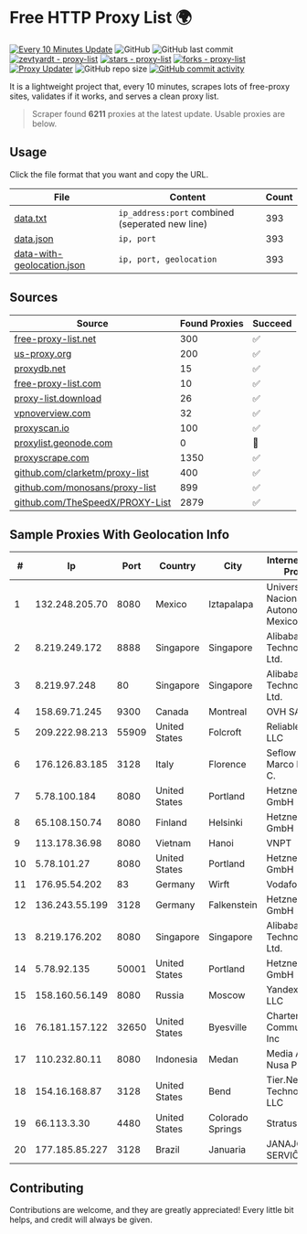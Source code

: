 
# Free HTTP Proxy List 🌍

[![Every 10 Minutes Update](https://github.com/mertguvencli/http-proxy-list/actions/workflows/main.yml/badge.svg?branch=main)](https://github.com/mertguvencli/http-proxy-list/actions/workflows/main.yml)
![GitHub](https://img.shields.io/github/license/mertguvencli/http-proxy-list)
![GitHub last commit](https://img.shields.io/github/last-commit/mertguvencli/http-proxy-list)
[![zevtyardt - proxy-list](https://img.shields.io/static/v1?label=zevtyardt&message=proxy-list&color=blue&logo=github)](https://github.com/zevtyardt/proxy-list "Go to GitHub repo")
[![stars - proxy-list](https://img.shields.io/github/stars/zevtyardt/proxy-list?style=social)](https://github.com/zevtyardt/proxy-list)
[![forks - proxy-list](https://img.shields.io/github/forks/zevtyardt/proxy-list?style=social)](https://github.com/zevtyardt/proxy-list)
[![Proxy Updater](https://github.com/zevtyardt/proxy-list/workflows/Proxy%20Updater/badge.svg)](https://github.com/zevtyardt/proxy-list/actions?query=workflow:"Proxy+Updater")
![GitHub repo size](https://img.shields.io/github/repo-size/zevtyardt/proxy-list)
[![GitHub commit activity](https://img.shields.io/github/commit-activity/m/zevtyardt/proxy-list?logo=commits)](https://github.com/zevtyardt/proxy-list/commits/main)

It is a lightweight project that, every 10 minutes, scrapes lots of free-proxy sites, validates if it works, and serves a clean proxy list.

> Scraper found **6211** proxies at the latest update. Usable proxies are below.

## Usage

Click the file format that you want and copy the URL.

|File|Content|Count|
|----|-------|-----|
|[data.txt](https://raw.githubusercontent.com/mertguvencli/http-proxy-list/main/proxy-list/data.txt)|`ip_address:port` combined (seperated new line)|393|
|[data.json](https://raw.githubusercontent.com/mertguvencli/http-proxy-list/main/proxy-list/data.json)|`ip, port`|393|
|[data-with-geolocation.json](https://raw.githubusercontent.com/mertguvencli/http-proxy-list/main/proxy-list/data-with-geolocation.json)|`ip, port, geolocation`|393|

## Sources

|Source|Found Proxies|Succeed|
|------|-------------|-------|
|[free-proxy-list.net](https://free-proxy-list.net)|300|✅|
|[us-proxy.org](https://www.us-proxy.org)|200|✅|
|[proxydb.net](http://proxydb.net)|15|✅|
|[free-proxy-list.com](https://free-proxy-list.com/?page=&port=&type%5B%5D=http&type%5B%5D=https&up_time=0&search=Search)|10|✅|
|[proxy-list.download](https://www.proxy-list.download/HTTP)|26|✅|
|[vpnoverview.com](https://vpnoverview.com/privacy/anonymous-browsing/free-proxy-servers)|32|✅|
|[proxyscan.io](https://www.proxyscan.io)|100|✅|
|[proxylist.geonode.com](https://proxylist.geonode.com/api/proxy-list?limit=300&page=1&sort_by=lastChecked&sort_type=desc&protocols=http,https)|0|🚫|
|[proxyscrape.com](https://api.proxyscrape.com/v2/?request=displayproxies&protocol=http&timeout=10000&country=all&ssl=all&anonymity=all)|1350|✅|
|[github.com/clarketm/proxy-list](https://raw.githubusercontent.com/clarketm/proxy-list/master/proxy-list-raw.txt)|400|✅|
|[github.com/monosans/proxy-list](https://raw.githubusercontent.com/monosans/proxy-list/main/proxies/http.txt)|899|✅|
|[github.com/TheSpeedX/PROXY-List](https://raw.githubusercontent.com/TheSpeedX/PROXY-List/master/http.txt)|2879|✅|


## Sample Proxies With Geolocation Info

|#|Ip|Port|Country|City|Internet Service Provider|
|-|--|----|-------|----|-------------------------|
|1|132.248.205.70|8080|Mexico|Iztapalapa|Universidad Nacional Autonoma de Mexico|
|2|8.219.249.172|8888|Singapore|Singapore|Alibaba (US) Technology Co., Ltd.|
|3|8.219.97.248|80|Singapore|Singapore|Alibaba (US) Technology Co., Ltd.|
|4|158.69.71.245|9300|Canada|Montreal|OVH SAS|
|5|209.222.98.213|55909|United States|Folcroft|ReliableSite.Net LLC|
|6|176.126.83.185|3128|Italy|Florence|Seflow S.N.C. Di Marco Brame' & C.|
|7|5.78.100.184|8080|United States|Portland|Hetzner Online GmbH|
|8|65.108.150.74|8080|Finland|Helsinki|Hetzner Online GmbH|
|9|113.178.36.98|8080|Vietnam|Hanoi|VNPT|
|10|5.78.101.27|8080|United States|Portland|Hetzner Online GmbH|
|11|176.95.54.202|83|Germany|Wirft|Vodafone GmbH|
|12|136.243.55.199|3128|Germany|Falkenstein|Hetzner Online GmbH|
|13|8.219.176.202|8080|Singapore|Singapore|Alibaba (US) Technology Co., Ltd.|
|14|5.78.92.135|50001|United States|Portland|Hetzner Online GmbH|
|15|158.160.56.149|8080|Russia|Moscow|Yandex.Cloud LLC|
|16|76.181.157.122|32650|United States|Byesville|Charter Communications Inc|
|17|110.232.80.11|8080|Indonesia|Medan|Media Antar Nusa PT.|
|18|154.16.168.87|3128|United States|Bend|Tier.Net Technologies LLC|
|19|66.113.3.30|4480|United States|Colorado Springs|StratusIQ|
|20|177.185.85.227|3128|Brazil|Januaria|JANAJÔ SERVIÔOS LTDA|



## Contributing

Contributions are welcome, and they are greatly appreciated! Every
little bit helps, and credit will always be given.

